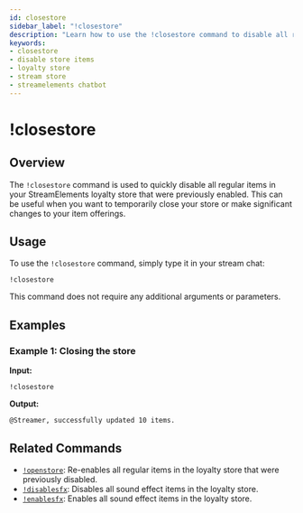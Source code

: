 ```yaml
---
id: closestore
sidebar_label: "!closestore"
description: "Learn how to use the !closestore command to disable all regular items in your StreamElements loyalty store"
keywords:
- closestore
- disable store items
- loyalty store
- stream store
- streamelements chatbot
---
```


# !closestore

## Overview

The `!closestore` command is used to quickly disable all regular items in your StreamElements loyalty store that were previously enabled. This can be useful when you want to temporarily close your store or make significant changes to your item offerings.

## Usage

To use the `!closestore` command, simply type it in your stream chat:

```
!closestore
```

This command does not require any additional arguments or parameters.

## Examples

### Example 1: Closing the store

**Input:**
```
!closestore
```

**Output:**
```
@Streamer, successfully updated 10 items.
```

## Related Commands

- [`!openstore`](openstore.md): Re-enables all regular items in the loyalty store that were previously disabled.
- [`!disablesfx`](disablesfx.md): Disables all sound effect items in the loyalty store.
- [`!enablesfx`](enablesfx.md): Enables all sound effect items in the loyalty store.
